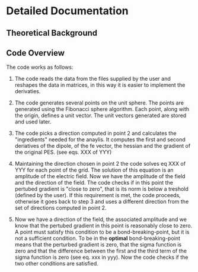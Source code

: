 # Detailed Documentation

## Theoretical Background
 
## Code Overview 
 The code works as follows:
 
1) The code reads the data from the files supplied by the user and reshapes the data in matrices, in this way it is easier to implement the derivaties.    

2) The code generates several points on the unit sphere. The points are generated using the Fibonacci sphere algorithm. Each point, along with the origin, defines a unit vector. The unit vectors generated are stored and used later.

3) The code picks a direction computed in point 2 and calculates the "ingredients" needed for the anaylis.  It computes the first and second deriatives of the dipole, of the fe vector, the hessian and the gradient of the original PES. (see eqs. XXX of YYY)

4) Maintaining the direction chosen in point 2 the code solves eq XXX of YYY for each point of the grid. The solution of this equation is an amplitude of the electric field. Now we have the amplitude of the field and the direction of the field. The code checks if in this point the pertubed gradient is "close to zero", that is its norm is below a treshold (defined by the user). If this requirement is met, the code proceeds, otherwise it goes back to step 3 and uses a different direction from the set of directions computed in point 2.

5) Now we have a direction of the field, the associated amplitude and we know that the pertubed gradient in this point is reasonably close to zero. A point must satisfy this condition to be a bond-breaking-point, but it is not a sufficient condition. To be in the **optimal** bond-breaking-point means that the perturbed gradient is zero, that the sigma function is zero and that the difference between the first and the third term of the sigma function is zero (see eq. xxx in yyy). Now the code checks if the two other conditions are satisfied. 



